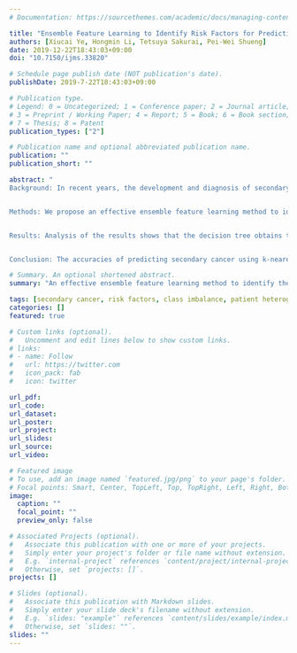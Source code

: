 ```yaml
---
# Documentation: https://sourcethemes.com/academic/docs/managing-content/

title: "Ensemble Feature Learning to Identify Risk Factors for Predicting Secondary Cancer"
authors: [Xiucai Ye, Hongmin Li, Tetsuya Sakurai, Pei-Wei Shueng]
date: 2019-12-22T18:43:03+09:00
doi: "10.7150/ijms.33820"

# Schedule page publish date (NOT publication's date).
publishDate: 2019-7-22T18:43:03+09:00

# Publication type.
# Legend: 0 = Uncategorized; 1 = Conference paper; 2 = Journal article;
# 3 = Preprint / Working Paper; 4 = Report; 5 = Book; 6 = Book section;
# 7 = Thesis; 8 = Patent
publication_types: ["2"]

# Publication name and optional abbreviated publication name.
publication: ""
publication_short: ""

abstract: "
Background: In recent years, the development and diagnosis of secondary cancer have become the primary concern of cancer survivors. A number of studies have been developing strategies to extract knowledge from the clinical data, aiming to identify important risk factors that can be used to prevent the recurrence of diseases. However, these studies do not focus on secondary cancer. Secondary cancer is lack of the strategies for clinical treatment as well as risk factor identification to prevent the occurrence.


Methods: We propose an effective ensemble feature learning method to identify the risk factors for predicting secondary cancer by considering class imbalance and patient heterogeneity. We first divide the patients into some heterogeneous groups based on spectral clustering. In each group, we apply the oversampling method to balance the number of samples in each class and use them as training data for ensemble feature learning. The purpose of ensemble feature learning is to identify the risk factors and construct a diagnosis model for each group. The importance of risk factors is measured based on the properties of patients in each group separately. We predict secondary cancer by assigning the patient to a corresponding group and based on the diagnosis model in this corresponding group.


Results: Analysis of the results shows that the decision tree obtains the best results for predicting secondary cancer in the three classifiers. The best results of the decision tree are 0.72 in terms of AUC when dividing the patients into 15 groups, 0.38 in terms of F1 score when dividing the patients into 20 groups. In terms of AUC, decision tree achieves 67.4% improvement compared to using all 20 predictor variables and 28.6% improvement compared to no group division. In terms of F1 score, decision tree achieves 216.7% improvement compared to using all 20 predictor variables and 80.9% improvement compared to no group division. Different groups provide different ranking results for the predictor variables.


Conclusion: The accuracies of predicting secondary cancer using k-nearest neighbor, decision tree, support vector machine indeed increased after using the selected important risk factors as predictors. Group division on patients to predict secondary cancer on the separated models can further improve the prediction accuracies. The information discovered in the experiments can provide important references to the personality and clinical symptom representations on all phases of guide interventions, with the complexities of multiple symptoms associated with secondary cancer in all phases of the recurrent trajectory."

# Summary. An optional shortened abstract.
summary: "An effective ensemble feature learning method to identify the risk factors for predicting secondary cancer by considering class imbalance and patient heterogeneity."

tags: [secondary cancer, risk factors, class imbalance, patient heterogeneity, spectral clustering, ensemble learning]
categories: []
featured: true

# Custom links (optional).
#   Uncomment and edit lines below to show custom links.
# links:
# - name: Follow
#   url: https://twitter.com
#   icon_pack: fab
#   icon: twitter

url_pdf:
url_code:
url_dataset:
url_poster:
url_project:
url_slides:
url_source:
url_video:

# Featured image
# To use, add an image named `featured.jpg/png` to your page's folder. 
# Focal points: Smart, Center, TopLeft, Top, TopRight, Left, Right, BottomLeft, Bottom, BottomRight.
image:
  caption: ""
  focal_point: ""
  preview_only: false

# Associated Projects (optional).
#   Associate this publication with one or more of your projects.
#   Simply enter your project's folder or file name without extension.
#   E.g. `internal-project` references `content/project/internal-project/index.md`.
#   Otherwise, set `projects: []`.
projects: []

# Slides (optional).
#   Associate this publication with Markdown slides.
#   Simply enter your slide deck's filename without extension.
#   E.g. `slides: "example"` references `content/slides/example/index.md`.
#   Otherwise, set `slides: ""`.
slides: ""
---
```

